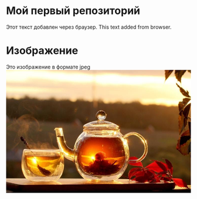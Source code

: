 # Мой первый репозиторий
Этот текст добавлен через браузер.
This text added from browser.

# Изображение
Это изображение в формате jpeg
![tea](tea.jpg)